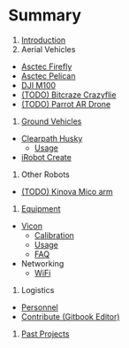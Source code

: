 # Summary

1. [Introduction](README.md)
1. Aerial Vehicles
  * [Asctec Firefly](UAV/AscTec/Firefly.md)
  * [Asctec Pelican](UAV/AscTec/Pelican.md)
  * [DJI M100](UAV/DJI/M100.md)
  * [(TODO) Bitcraze Crazyflie]()
  * [(TODO) Parrot AR Drone]()
1. [Ground Vehicles](ground-vehicles.md)
  * [Clearpath Husky](UGV/Husky/Husky.md)
    * [Usage](UGV/Husky/Usage.md)
  * [iRobot Create](UGV/Create/Usage.md)
1. Other Robots
  * [(TODO) Kinova Mico arm]()
1. [Equipment](equipment.md)
  * [Vicon](vicon.md)
    * [Calibration](Equipment/Vicon/Calibration.md)
    * [Usage](Equipment/Vicon/Usage.md)
    * [FAQ](Equipment/Vicon/faq.md)
  * Networking
    * [WiFi](Equipment/Networking/WiFi.md)
1. Logistics
  * [Personnel](Logistics/People.md)
  * [Contribute \(Gitbook Editor\)](Logistics/Gitbook.md)
1. [Past Projects](past-projects.md)
